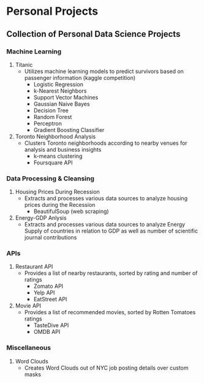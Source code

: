 # Personal Projects
## Collection of Personal Data Science Projects


### Machine Learning  
1. Titanic
    - Utilizes machine learning models to predict survivors based on passenger information (kaggle competition)
        - Logistic Regression
        - k-Nearest Neighbors
        - Support Vector Machines
        - Gaussian Naive Bayes
        - Decision Tree
        - Random Forest
        - Perceptron
        - Gradient Boosting Classifier
2. Toronto Neighborhood Analysis
    - Clusters Toronto neighborhoods according to nearby venues for analysis and business insights
        - k-means clustering
        - Foursquare API

### Data Processing & Cleansing  
1. Housing Prices During Recession
    - Extracts and processes various data sources to analyze housing prices during the Recession
        - BeautifulSoup (web scraping)
2. Energy-GDP Anlysis
    - Extracts and processes various data sources to analyze Energy Supply of countries in relation to GDP 
    as well as number of scientific journal contributions

### APIs  
1. Restaurant API
    - Provides a list of nearby restaurants, sorted by rating and number of ratings
      - Zomato API
      - Yelp API
      - EatStreet API
2. Movie API
    - Provides a list of recommended movies, sorted by Rotten Tomatoes ratings
        - TasteDive API
        - OMDB API

### Miscellaneous  
1. Word Clouds
    - Creates Word Clouds out of NYC job posting details over custom masks


